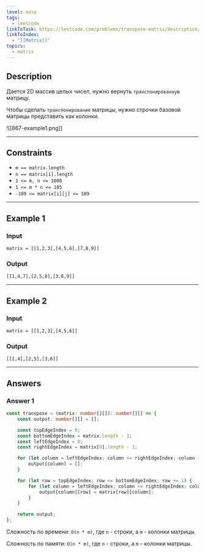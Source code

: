 ```yaml
---
level: easy
tags:
  - leetcode
linkToTask: https://leetcode.com/problems/transpose-matrix/description/
linkToIndex:
  - "[[Matrix]]"
topics:
  - matrix
---
```

## Description

Дается 2D массив целых чисел, нужно вернуть `транспонированную` матрицу.

Чтобы сделать `транспонирование` матрицы, нужно строчки базовой матрицы представить как колонки.

![[867-example1.png]]

---
## Constraints

- `m == matrix.length`
- `n == matrix[i].length`
- `1 <= m, n <= 1000`
- `1 <= m * n <= 105`
- `-109 <= matrix[i][j] <= 109`

---
## Example 1

### Input

```
matrix = [[1,2,3],[4,5,6],[7,8,9]]
```
### Output

```
[[1,4,7],[2,5,8],[3,6,9]]
```

---
## Example 2

### Input

```
matrix = [[1,2,3],[4,5,6]]
```
### Output

```
[[1,4],[2,5],[3,6]]
```

---
## Answers

### Answer 1

```typescript
const transpose = (matrix: number[][]): number[][] => {
	const output: number[][] = [];

	const topEdgeIndex = 0; 
	const bottomEdgeIndex = matrix.length - 1;
	const leftEdgeIndex = 0; 
	const rightEdgeIndex = matrix[0].length - 1;

	for (let column = leftEdgeIndex; column <= rightEdgeIndex; column += 1) {
		output[column] = [];
	}

	for (let row = topEdgeIndex; row <= bottomEdgeIndex; row += 1) {
		for (let column = leftEdgeIndex; column <= rightEdgeIndex; column += 1) {
			output[column][row] = matrix[row][column];
		}
	}

	return output;
};
```

Сложность по времени: `O(n * m)`, где `n` - строки, а `m` - колонки матрицы.

Сложность по памяти: `O(n * m)`, где `n` - строки, а `m` - колонки матрицы.